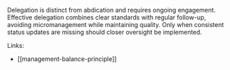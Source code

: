 Delegation is distinct from abdication and requires ongoing engagement. Effective delegation combines clear standards with regular follow-up, avoiding micromanagement while maintaining quality. Only when consistent status updates are missing should closer oversight be implemented.

Links:

- [[management-balance-principle]]
